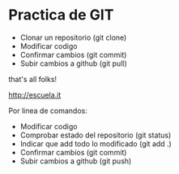 # Practica de GIT

- Clonar un repositorio (git clone)
- Modificar codigo
- Confirmar cambios (git commit)
- Subir cambios a github (git pull)

that's all folks!

http://escuela.it

Por linea de comandos:
- Modificar codigo
- Comprobar estado del repositorio (git status)
- Indicar que add todo lo modificado (git add .)
- Confirmar cambios (git commit)
- Subir cambios a github (git push)

